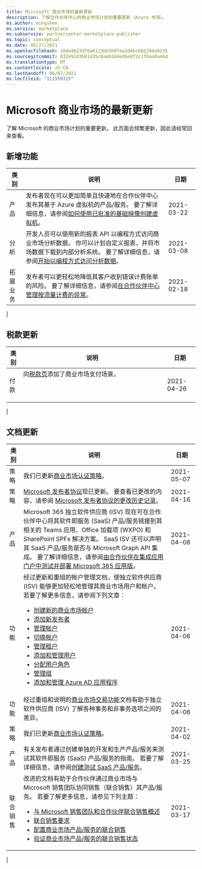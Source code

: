 ```yaml
---
title: Microsoft 商业市场的最新更新
description: 了解合作伙伴中心的商业市场计划的重要更新（Azure 市场）。
ms.author: mingshen
ms.service: marketplace
ms.subservice: partnercenter-marketplace-publisher
ms.topic: conceptual
ms.date: 05/27/2021
ms.openlocfilehash: 104e4623d70a6123bb3b9fea2d6bc682294e0335
ms.sourcegitcommit: 832e92d3b81435c0aeb3d4edbe8f2c1f0aa8a46d
ms.translationtype: HT
ms.contentlocale: zh-CN
ms.lasthandoff: 06/07/2021
ms.locfileid: "111559315"
---
```

# <a name="whats-new-in-the-microsoft-commercial-marketplace"></a>Microsoft 商业市场的最新更新

了解 Microsoft 的商业市场计划的重要更新。 此页面会频繁更新，因此请经常回来查看。

## <a name="new-features"></a>新增功能

| 类别 | 说明 | 日期 |
| ------------ | ------------- | ------------- |
| 产品 | 发布者现在可以更加简单且快速地在合作伙伴中心发布其基于 Azure 虚拟机的产品/服务。 要了解详细信息，请参阅[如何使用已批准的基础映像创建虚拟机](azure-vm-create-using-approved-base.md)。 | 2021-03-22 |
| 分析 | 开发人员可以使用新的报表 API 以编程方式访问商业市场分析数据。 你可以计划自定义报表，并将市场数据下载到内部分析系统。 要了解详细信息，请参阅[开始以编程方式访问分析数据](analytics-get-started.md)。 | 2021-03-08 |
| 拓展业务 | 发布者可以更轻松地降低其客户收到错误计费账单的风险。 要了解详细信息，请参阅[在合作伙伴中心管理按流量计费的异常](anomaly-detection.md)。 | 2021-02-18 |
|

## <a name="tax-updates"></a>税款更新

| 类别 | 说明 | 日期 |
| ------------ | ------------- | ------------- |
| 付款 | 向[税款页](/partner-center/tax-details-marketplace)添加了商业市场支付场景。 &nbsp; &nbsp; &nbsp; &nbsp; &nbsp; &nbsp; &nbsp; &nbsp; &nbsp; &nbsp; &nbsp; &nbsp; &nbsp; &nbsp; &nbsp; &nbsp; &nbsp; &nbsp; &nbsp; &nbsp; &nbsp; &nbsp; &nbsp; &nbsp; &nbsp; &nbsp; &nbsp; &nbsp; &nbsp; &nbsp; &nbsp; &nbsp; &nbsp; &nbsp; &nbsp; &nbsp; &nbsp; &nbsp; &nbsp; &nbsp; &nbsp; &nbsp; &nbsp; &nbsp; &nbsp; &nbsp; &nbsp; &nbsp; &nbsp; &nbsp; &nbsp; &nbsp; &nbsp; &nbsp; &nbsp; &nbsp; &nbsp; &nbsp; &nbsp; &nbsp; &nbsp; &nbsp; &nbsp; &nbsp; &nbsp; &nbsp; &nbsp; &nbsp; &nbsp; &nbsp; &nbsp; &nbsp; &nbsp; &nbsp; &nbsp; &nbsp; &nbsp; &nbsp; &nbsp; &nbsp; &nbsp; &nbsp; &nbsp; &nbsp; &nbsp; &nbsp; &nbsp; &nbsp; &nbsp; &nbsp; &nbsp; &nbsp; &nbsp; &nbsp; &nbsp; &nbsp; &nbsp; &nbsp; &nbsp; &nbsp;| 2021-04-26 |
|

## <a name="documentation-updates"></a>文档更新

| 类别 | 说明 | 日期 |
| ------------ | ------------- | ------------- |
| 策略 | 我们已更新[商业市场认证策略](/legal/marketplace/certification-policies)。 | 2021-05-07 |
| 策略 | [Microsoft 发布者协议](/legal/marketplace/msft-publisher-agreement)现已更新。 要查看已更改的内容，请参阅 [Microsoft 发布者协议的更改历史记录](/legal/marketplace/mpa-change-history)。 | 2021-04-16 |
| 产品 | Microsoft 365 独立软件供应商 (ISV) 现在可在合作伙伴中心将其软件即服务 (SaaS) 产品/服务链接到其相关的 Teams 应用、Office 加载项 (WXPO) 和 SharePoint SPFx 解决方案。 SaaS ISV 还可以声明其 SaaS 产品/服务是否与 Microsoft Graph API 集成。 要了解详细信息，请参阅[由合作伙伴在集成应用门户中测试并部署 Microsoft 365 应用版](/microsoft-365/admin/manage/test-and-deploy-microsoft-365-apps)。 | 2021-04-08 |
| 功能 | 经过更新和重组的帐户管理文档，使独立软件供应商 (ISV) 能够更加轻松地管理其商业市场用户和帐户。 若要了解更多信息，请参阅下列文章：<ul><li>[创建新的商业市场帐户](create-account.md)</li><li>[添加新发布者](add-publishers.md)</li><li>[管理帐户](manage-account.md)</li><li>[切换帐户](switch-accounts.md)</li><li>[管理租户](manage-tenants.md)</li><li>[添加和管理用户](add-manage-users.md)</li><li>[分配用户角色](user-roles.md)</li><li>[管理组](manage-groups.md)</li><li>[添加和管理 Azure AD 应用程序](manage-aad-apps.md)</li></ul> | 2021-04-06 |
| 功能 | 经过重组和说明的[商业市场交易功能](marketplace-commercial-transaction-capabilities-and-considerations.md)文档有助于独立软件供应商 (ISV) 了解各种事务和非事务选项之间的差异。 | 2021-04-06 |
| 策略 | 我们已更新[商业市场认证策略](/legal/marketplace/certification-policies)。 | 2021-04-02 |
| 产品 | 有关发布者通过创建单独的开发和生产产品/服务来测试其软件即服务 (SaaS) 产品/服务的指南。 若要了解详细信息，请参阅[创建测试 SaaS 产品/服务](create-saas-dev-test-offer.md)。 | 2021-03-25 |
| 联合销售 | 改进的文档有助于合作伙伴通过商业市场与 Microsoft 销售团队协同销售（联合销售）其产品/服务。 若要了解更多信息，请参见下列主题：<ul><li>[与 Microsoft 销售团队和合作伙伴联合销售概述](co-sell-overview.md)</li><li>[联合销售要求](co-sell-requirements.md)</li><li>[配置商业市场产品/服务的联合销售](co-sell-configure.md)</li><li>[验证商业市场产品/服务的联合销售状态](co-sell-status.md)</li></ul> | 2021-03-17 |
|
